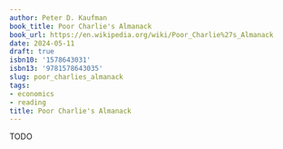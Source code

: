 ```yaml
---
author: Peter D. Kaufman
book_title: Poor Charlie's Almanack
book_url: https://en.wikipedia.org/wiki/Poor_Charlie%27s_Almanack
date: 2024-05-11
draft: true
isbn10: '1578643031'
isbn13: '9781578643035'
slug: poor_charlies_almanack
tags:
- economics
- reading
title: Poor Charlie's Almanack
---
```


TODO
